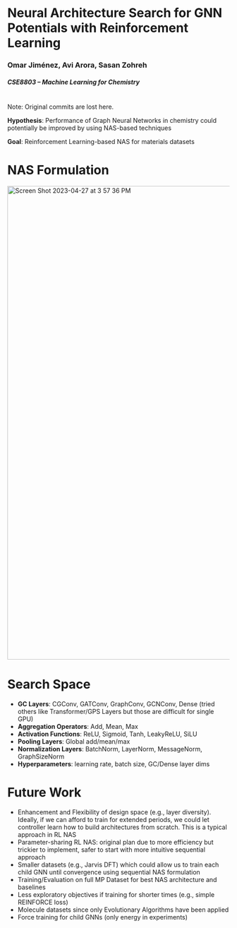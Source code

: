 # Neural Architecture Search for GNN Potentials with Reinforcement Learning
### Omar Jiménez, Avi Arora, Sasan Zohreh
##### CSE8803 – Machine Learning for Chemistry
#
Note: Original commits are lost here. 

**Hypothesis**: Performance of Graph Neural Networks in chemistry could potentially be improved by using NAS-based techniques

**Goal**: Reinforcement Learning-based NAS for materials datasets

# NAS Formulation
<img width="1073" alt="Screen Shot 2023-04-27 at 3 57 36 PM" src="https://user-images.githubusercontent.com/25010271/234977606-79b6c60b-05ea-43a6-9d10-564d057ffda5.png">

# Search Space
- **GC Layers**: CGConv, GATConv, GraphConv, GCNConv, Dense (tried others like Transformer/GPS Layers but those are difficult for single GPU)
- **Aggregation Operators**: Add, Mean, Max
- **Activation Functions**: ReLU, Sigmoid, Tanh, LeakyReLU, SiLU
- **Pooling Layers**: Global add/mean/max
- **Normalization Layers**: BatchNorm, LayerNorm, MessageNorm, GraphSizeNorm
- **Hyperparameters**: learning rate, batch size, GC/Dense layer dims




# Future Work

- Enhancement and Flexibility of design space (e.g., layer diversity). Ideally, if we can afford to train for extended periods, we could let controller learn how to build architectures from scratch. This is a typical approach in RL NAS 
- Parameter-sharing RL NAS: original plan due to more efficiency but trickier to implement, safer to start with more intuitive sequential approach
- Smaller datasets (e.g., Jarvis DFT) which could allow us to train each child GNN until convergence using sequential NAS formulation
- Training/Evaluation on full MP Dataset for best NAS architecture and baselines
- Less exploratory objectives if training for shorter times (e.g., simple REINFORCE loss)
- Molecule datasets since only Evolutionary Algorithms have been applied
- Force training for child GNNs (only energy in experiments) 



